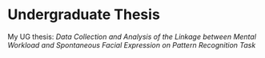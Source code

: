 # Undergraduate Thesis
My UG thesis: *Data Collection and Analysis of the Linkage between Mental Workload and Spontaneous Facial Expression on Pattern Recognition Task*


